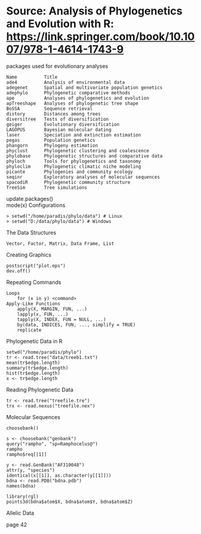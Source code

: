 # Source: Analysis of Phylogenetics and Evolution with R: https://link.springer.com/book/10.1007/978-1-4614-1743-9

packages used for evolutionary analyses

    Name          Title
    ade4          Analysis of environmental data
    adegenet      Spatial and multivariate population genetics
    adephylo      Phylogenetic comparative methods
    ape           Analyses of phylogenetics and evolution
    apTreeshape   Analyses of phylogenetic tree shape 
    BoSSA         Sequence retrieval 
    distory       Distances among trees 
    diversitree   Tests of diversification 
    geiger        Evolutionary diversification 
    LAGOPUS       Bayesian molecular dating 
    laser         Speciation and extinction estimation 
    pegas         Population genetics 
    phangorn      Phylogeny estimation 
    phyclust      Phylogenetic clustering and coalescence 
    phylobase     Phylogenetic structures and comparative data 
    phyloch       Tools for phylogenetics and taxonomy 
    phyloclim     Phylogenetic climatic niche modeling 
    picante       Phylogenies and community ecology 
    seqinr        Exploratory analyses of molecular sequences 
    spacodiR      Phylogenetic community structure 
    TreeSim       Tree simulations
update.packages()    
mode(x)
Configurations

    > setwd("/home/paradis/phylo/data") # Linux
    > setwd("D:/data/phylo/data") # Windows
The Data Structures 

    Vector, Factor, Matrix, Data Frame, List
Creating Graphics

    postscript("plot.eps")
    dev.off()
Repeating Commands
    
    Loops
        for (x in y) <command>
    Apply-Like Functions
        apply(X, MARGIN, FUN, ...)
        lapply(x, FUN, ...)
        tapply(X, INDEX, FUN = NULL, ...)
        by(data, INDICES, FUN, ..., simplify = TRUE)
        replicate
Phylogenetic Data in R

    setwd("/home/paradis/phylo")
    tr <- read.tree("data/treeb1.txt")
    mean(tr$edge.length)
    summary(tr$edge.length)
    hist(tr$edge.length)
    x <- tr$edge.length
Reading Phylogenetic Data

    tr <- read.tree("treefile.tre")
    trx <- read.nexus("treefile.nex")
Molecular Sequences

    choosebank()

    s <- choosebank("genbank")
    query("rampho", "sp=Ramphocelus@")
    rampho
    rampho$req[[1]]
    
    y <- read.GenBank("AF310048")
    attr(y, "species")
    identical(x[[1]], as.character(y[[1]]))
    bdna <- read.PDB("bdna.pdb")
  	names(bdna)
    
    library(rgl)
    points3d(bdna$atom$X, bdna$atom$Y, bdna$atom$Z)
Allelic Data    
 
 page 42
    
    
    
    
    
    
    
    
    



    
